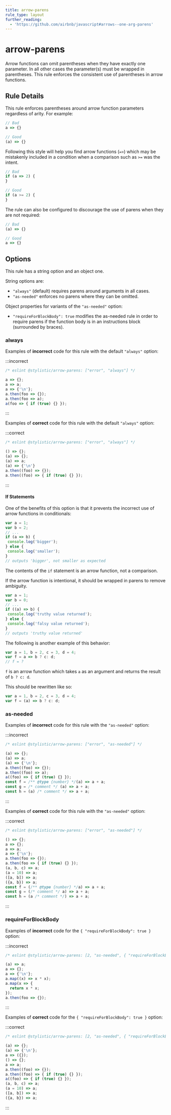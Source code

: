 ```yaml
---
title: arrow-parens
rule_type: layout
further_reading:
  - 'https://github.com/airbnb/javascript#arrows--one-arg-parens'
---
```


# arrow-parens

Arrow functions can omit parentheses when they have exactly one parameter. In all other cases the parameter(s) must
be wrapped in parentheses. This rule enforces the consistent use of parentheses in arrow functions.

## Rule Details

This rule enforces parentheses around arrow function parameters regardless of arity. For example:

```js
// Bad
a => {}

// Good
(a) => {}
```

Following this style will help you find arrow functions (`=>`) which may be mistakenly included in a condition
when a comparison such as `>=` was the intent.

```js
// Bad
if (a => 2) {
}

// Good
if (a >= 2) {
}
```

The rule can also be configured to discourage the use of parens when they are not required:

```js
// Bad
(a) => {}

// Good
a => {}
```

## Options

This rule has a string option and an object one.

String options are:

- `"always"` (default) requires parens around arguments in all cases.
- `"as-needed"` enforces no parens where they can be omitted.

Object properties for variants of the `"as-needed"` option:

- `"requireForBlockBody": true` modifies the as-needed rule in order to require parens if the function body is in an instructions block (surrounded by braces).

### always

Examples of **incorrect** code for this rule with the default `"always"` option:

:::incorrect

```js
/* eslint @stylistic/arrow-parens: ["error", "always"] */

a => {};
a => a;
a => {'\n'};
a.then(foo => {});
a.then(foo => a);
a(foo => { if (true) {} });
```

:::

Examples of **correct** code for this rule with the default `"always"` option:

:::correct

```js
/* eslint @stylistic/arrow-parens: ["error", "always"] */

() => {};
(a) => {};
(a) => a;
(a) => {'\n'}
a.then((foo) => {});
a.then((foo) => { if (true) {} });
```

:::

#### If Statements

One of the benefits of this option is that it prevents the incorrect use of arrow functions in conditionals:

```js
var a = 1;
var b = 2;
// ...
if (a => b) {
 console.log('bigger');
} else {
 console.log('smaller');
}
// outputs 'bigger', not smaller as expected
```

The contents of the `if` statement is an arrow function, not a comparison.

If the arrow function is intentional, it should be wrapped in parens to remove ambiguity.

```js
var a = 1;
var b = 0;
// ...
if ((a) => b) {
 console.log('truthy value returned');
} else {
 console.log('falsy value returned');
}
// outputs 'truthy value returned'
```

The following is another example of this behavior:

```js
var a = 1, b = 2, c = 3, d = 4;
var f = a => b ? c: d;
// f = ?
```

`f` is an arrow function which takes `a` as an argument and returns the result of `b ? c: d`.

This should be rewritten like so:

```js
var a = 1, b = 2, c = 3, d = 4;
var f = (a) => b ? c: d;
```

### as-needed

Examples of **incorrect** code for this rule with the `"as-needed"` option:

:::incorrect

```js
/* eslint @stylistic/arrow-parens: ["error", "as-needed"] */

(a) => {};
(a) => a;
(a) => {'\n'};
a.then((foo) => {});
a.then((foo) => a);
a((foo) => { if (true) {} });
const f = /** @type {number} */(a) => a + a;
const g = /* comment */ (a) => a + a;
const h = (a) /* comment */ => a + a;
```

:::

Examples of **correct** code for this rule with the `"as-needed"` option:

:::correct

```js
/* eslint @stylistic/arrow-parens: ["error", "as-needed"] */

() => {};
a => {};
a => a;
a => {'\n'};
a.then(foo => {});
a.then(foo => { if (true) {} });
(a, b, c) => a;
(a = 10) => a;
([a, b]) => a;
({a, b}) => a;
const f = (/** @type {number} */a) => a + a;
const g = (/* comment */ a) => a + a;
const h = (a /* comment */) => a + a;
```

:::

### requireForBlockBody

Examples of **incorrect** code for the `{ "requireForBlockBody": true }` option:

:::incorrect

```js
/* eslint @stylistic/arrow-parens: [2, "as-needed", { "requireForBlockBody": true }] */

(a) => a;
a => {};
a => {'\n'};
a.map((x) => x * x);
a.map(x => {
  return x * x;
});
a.then(foo => {});
```

:::

Examples of **correct** code for the `{ "requireForBlockBody": true }` option:

:::correct

```js
/* eslint @stylistic/arrow-parens: [2, "as-needed", { "requireForBlockBody": true }] */

(a) => {};
(a) => {'\n'};
a => ({});
() => {};
a => a;
a.then((foo) => {});
a.then((foo) => { if (true) {} });
a((foo) => { if (true) {} });
(a, b, c) => a;
(a = 10) => a;
([a, b]) => a;
({a, b}) => a;
```

:::
